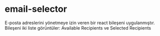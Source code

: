 # email-selector
E-posta adreslerini yönetmeye izin veren bir react bileşeni uygulanmıştır. Bileşeni iki liste görüntüler: Available Recipients ve Selected Recipients
